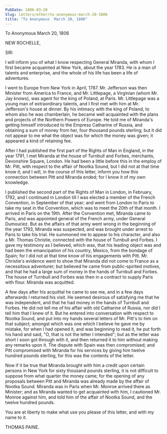 ```yaml
---
PubDate: 1806-03-20
Slug: letters/other/to-anonymous-march-20-1806
title: "To Anonymous  March 20, 1806"
---
```


   To Anonymous  March 20, 1806

   NEW ROCHELLE,

   SIR:

   I will inform you of what I know respecting General Miranda, with whom I
   first became acquainted at New York, about the year 1783. He is a man of
   talents and enterprise, and the whole of his life has been a life of
   adventures.

   I went to Europe from New York in April, 1787. Mr. Jefferson was then
   Minister from America to France, and Mr. Littlepage, a Virginian (whom Mr.
   Jay knows), was agent for the king of Poland, at Paris. Mr. Littlepage was
   a young man of extraordinary talents, and I first met with him at Mr.
   Jefferson's house at dinner. By his intimacy with the king of Poland, to
   whom also he was chamberlain, he became well acquainted with the plans and
   projects of the Northern Powers of Europe. He told me of Miranda's getting
   himself introduced to the Empress Catharine of Russia, and obtaining a sum
   of money from her, four thousand pounds sterling; but it did not appear to
   me what the object was for which the money was given; it appeared a kind
   of retaining fee.

   After I had published the first part of the Rights of Man in England, in
   the year 1791, I met Miranda at the house of Turnbull and Forbes,
   merchants, Devonshire Square, London. He had been a little before this in
   the employ of Mr. Pitt, with respect to the affair of Nootka Sound, but I
   did not at that time know it; and I will, in the course of this letter,
   inform you how this connection between Pitt and Miranda ended; for I know
   it of my own knowledge.

   I published the second part of the Rights of Man in London, in February,
   1792, and I continued in London till I was elected a member of the French
   Convention, in September of that year; and went from London to Paris to
   take my seat in the Convention, which was to meet the 20th of that month.
   I arrived in Paris on the 19th. After the Convention met, Miranda came to
   Paris, and was appointed general of the French army, under General
   Dumouriez. But as the affairs of that army went wrong in the beginning of
   the year 1793, Miranda was suspected, and was brought under arrest to
   Paris to take his trial. He summoned me to appear to his character, and
   also a Mr. Thomas Christie, connected with the house of Turnbull and
   Forbes. I gave my testimony as I believed, which was, that his leading
   object was and had been the emancipation of his country, Mexico, from the
   bondage of Spain; for I did not at that time know of his engagements with
   Pitt. Mr. Christie's evidence went to show that Miranda did not come to
   France as a necessitous adventurer; but believed he came from
   public-spirited motives, and that he had a large sum of money in the hands
   of Turnbull and Forbes. The house of Turnbull and Forbes was then in a
   contract to supply Paris with flour. Miranda was acquitted.

   A few days after his acquittal he came to see me, and in a few days
   afterwards I returned his visit. He seemed desirous of satisfying me that
   he was independent, and that he had money in the hands of Turnbull and
   Forbes. He did not tell me of his affair with old Catharine of Russia, nor
   did I tell him that I knew of it. But he entered into conversation with
   respect to Nootka Sound, and put into my hands several letters of Mr.
   Pitt's to him on that subject; amongst which was one which I believe he
   gave me by mistake, for when I had opened it, and was beginning to read
   it, he put forth his hand and said, "O, that is not the letter I
   intended"; but as the letter was short I soon got through with it, and
   then returned it to him without making any remarks upon it. The dispute
   with Spain was then compromised; and Pitt compromised with Miranda for his
   services by giving him twelve hundred pounds sterling, for this was the
   contents of the letter.

   Now if it be true that Miranda brought with him a credit upon certain
   persons in New York for sixty thousand pounds sterling, it is not
   difficult to suppose from what quarter the money came; for the opening of
   any proposals between Pitt and Miranda was already made by the affair of
   Nootka Sound. Miranda was in Paris when Mr. Monroe arrived there as
   Minister; and as Miranda wanted to get acquainted with him, I cautioned
   Mr. Monroe against him, and told him of the affair of Nootka Sound, and
   the twelve hundred pounds.

   You are at liberty to make what use you please of this letter, and with my
   name to it.

   THOMAS PAINE.


